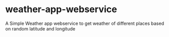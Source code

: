 # weather-app-webservice
A Simple Weather app webservice to get weather of different places based on random latitude and longitude
